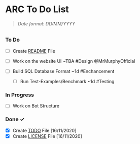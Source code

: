 ARC To Do List
=

>###### Date format: DD/MM/YYYY

### To Do

- [ ] Create [README](https://github.com/CyberCDN/ARC/blob/main/README.md) File

- [ ] Work on the website UI ~TBA #Design @MrMurphyOfficial 
- [ ] Build SQL Database Format ~1d #Enchancement  
  - [ ] Run Test-Examples/Benchmark ~1d #Testing  

### In Progress

- [ ] Work on Bot Structure


### Done ✓

- [x] Create [TODO](https://github.com/CyberCDN/ARC/blob/main/TODO.md) File  [16/11/2020]
- [x] Create [LICENSE](https://github.com/CyberCDN/ARC/blob/main/LICENSE.md) File [16/11/2020]
